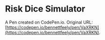 # Risk Dice Simulator

A Pen created on CodePen.io. Original URL: [https://codepen.io/bennettfeely/pen/VaXRKN](https://codepen.io/bennettfeely/pen/VaXRKN).


